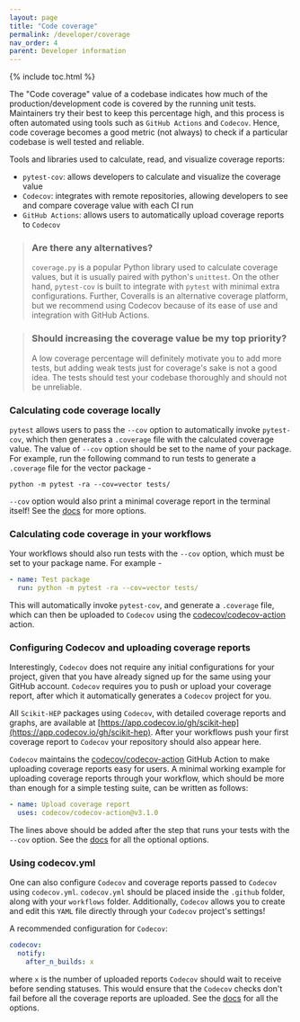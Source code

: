```yaml
---
layout: page
title: "Code coverage"
permalink: /developer/coverage
nav_order: 4
parent: Developer information
---
```


{% include toc.html %}

The "Code coverage" value of a codebase indicates how much of the production/development code is covered by the running unit tests. Maintainers try their best to keep this percentage high, and this process is often automated using tools such as `GitHub Actions` and `Codecov`. Hence, code coverage becomes a good metric (not always) to check if a particular codebase is well tested and reliable.

Tools and libraries used to calculate, read, and visualize coverage reports:

- `pytest-cov`: allows developers to calculate and visualize the coverage value
- `Codecov`: integrates with remote repositories, allowing developers to see and compare coverage value with each CI run
- `GitHub Actions`: allows users to automatically upload coverage reports to `Codecov`

> ### Are there any alternatives?
>
> `coverage.py` is a popular Python library used to calculate coverage values, but it is usually paired with python's `unittest`. On the other hand, `pytest-cov` is built to integrate with `pytest` with minimal extra configurations. Further, Coveralls is an alternative coverage platform, but we recommend using Codecov because of its ease of use and integration with GitHub Actions.

> ### Should increasing the coverage value be my top priority?
>
> A low coverage percentage will definitely motivate you to add more tests, but adding weak tests just for coverage's sake is not a good idea. The tests should test your codebase thoroughly and should not be unreliable.

### Calculating code coverage locally

`pytest` allows users to pass the `--cov` option to automatically invoke `pytest-cov`, which then generates a `.coverage` file with the calculated coverage value. The value of `--cov` option should be set to the name of your package. For example, run the following command to run tests to generate a `.coverage` file for the vector package -

```
python -m pytest -ra --cov=vector tests/
```

`--cov` option would also print a minimal coverage report in the terminal itself! See the [docs](https://pytest-cov.readthedocs.io/en/latest/) for more options.

### Calculating code coverage in your workflows

Your workflows should also run tests with the `--cov` option, which must be set to your package name. For example -

```yaml
- name: Test package
  run: python -m pytest -ra --cov=vector tests/
```

This will automatically invoke `pytest-cov`, and generate a `.coverage` file, which can then be uploaded to `Codecov` using the [codecov/codecov-action][] action.

### Configuring Codecov and uploading coverage reports

Interestingly, `Codecov` does not require any initial configurations for your project, given that you have already signed up for the same using your GitHub account. `Codecov` requires you to push or upload your coverage report, after which it automatically generates a `Codecov` project for you.

All `Scikit-HEP` packages using `Codecov`, with detailed coverage reports and graphs, are available at [https://app.codecov.io/gh/scikit-hep](https://app.codecov.io/gh/scikit-hep). After your workflows push your first coverage report to `Codecov` your repository should also appear here.

`Codecov` maintains the [codecov/codecov-action][] GitHub Action to make uploading coverage reports easy for users. A minimal working example for uploading coverage reports through your workflow, which should be more than enough for a simple testing suite, can be written as follows:

```yaml
- name: Upload coverage report
  uses: codecov/codecov-action@v3.1.0
```

The lines above should be added after the step that runs your tests with the `--cov` option. See the [docs](https://github.com/codecov/codecov-action#usage) for all the optional options.

### Using codecov.yml

One can also configure `Codecov` and coverage reports passed to `Codecov` using `codecov.yml`. `codecov.yml` should be placed inside the `.github` folder, along with your `workflows` folder. Additionally, `Codecov` allows you to create and edit this `YAML` file directly through your `Codecov` project's settings!

A recommended configuration for `Codecov`:

```yaml
codecov:
  notify:
    after_n_builds: x
```

where `x` is the number of uploaded reports `Codecov` should wait to receive before sending statuses. This would ensure that the `Codecov` checks don't fail before all the coverage reports are uploaded. See the [docs](https://docs.codecov.com/docs/codecov-yaml) for all the options.

<!-- ### Coverage for projects written in Python and C++

TODO -->

[codecov/codecov-action]: https://github.com/codecov/codecov-action
